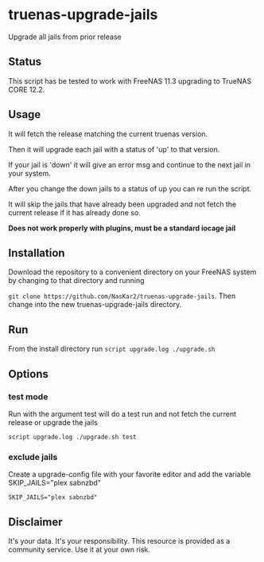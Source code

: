 # truenas-upgrade-jails
Upgrade all jails from prior release

## Status

This script has be tested to  work with FreeNAS 11.3 upgrading to TrueNAS CORE 12.2.

## Usage

It will fetch the release matching the current truenas version.

Then it will upgrade each jail with a status of 'up' to that version.

If your jail is 'down' it will give an error msg and continue to the next jail in your system.

After you change the down jails to a status of up you can re run the script.

It will skip the jails that have already been upgraded and not fetch the current release if it has already done so.

**Does not work properly with plugins, must be a standard iocage jail**

## Installation

Download the repository to a convenient directory on your FreeNAS system by changing to that directory and running

`git clone https://github.com/NasKar2/truenas-upgrade-jails`.  Then change into the new truenas-upgrade-jails directory.

## Run

From the install directory run
`script upgrade.log ./upgrade.sh`

## Options

### test mode

Run with the argument test will do a test run and not fetch the current release or upgrade the jails

`script upgrade.log ./upgrade.sh test`

### exclude jails

Create a upgrade-config file with your favorite editor and add the variable SKIP_JAILS="plex sabnzbd"

```
SKIP_JAILS="plex sabnzbd"
```

## Disclaimer
It's your data. It's your responsibility. This resource is provided as a community service. Use it at your own risk.
